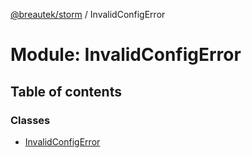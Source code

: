 [@breautek/storm](../README.md) / InvalidConfigError

# Module: InvalidConfigError

## Table of contents

### Classes

- [InvalidConfigError](../classes/InvalidConfigError.InvalidConfigError-1.md)
